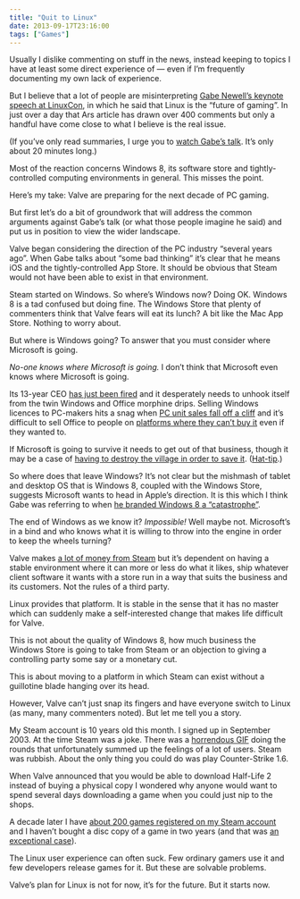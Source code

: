 ```yaml
---
title: "Quit to Linux"
date: 2013-09-17T23:16:00
tags: ["Games"]
---
```


Usually I dislike commenting on stuff in the news, instead keeping to topics I have at least some direct experience of — even if I’m frequently documenting my own lack of experience.

But I believe that a lot of people are misinterpreting [Gabe Newell’s keynote speech at LinuxCon][gaben], in which he said that Linux is the “future of gaming”. In just over a day that Ars article has drawn over 400 comments but only a handful have come close to what I believe is the real issue.

[gaben]: http://arstechnica.com/gaming/2013/09/gabe-newell-linux-is-the-future-of-gaming-new-hardware-coming-soon/

(If you’ve only read summaries, I urge you to [watch Gabe’s talk][gabevid]. It’s only about 20 minutes long.)

[gabevid]: https://www.youtube.com/watch?v=Gzn6E2m3otg

Most of the reaction concerns Windows 8, its software store and tightly-controlled computing environments in general. This misses the point.

Here’s my take: Valve are preparing for the next decade of PC gaming.

But first let’s do a bit of groundwork that will address the common arguments against Gabe’s talk (or what those people imagine he said) and put us in position to view the wider landscape.

Valve began considering the direction of the PC industry “several years ago”. When Gabe talks about “some bad thinking” it’s clear that he means iOS and the tightly-controlled App Store. It should be obvious that Steam would not have been able to exist in that environment.

Steam started on Windows. So where’s Windows now? Doing OK. Windows 8 is a tad confused but doing fine. The Windows Store that plenty of commenters think that Valve fears will eat its lunch? A bit like the Mac App Store. Nothing to worry about.

But where is Windows going? To answer that you must consider where Microsoft is going.

*No-one knows where Microsoft is going.* I don’t think that Microsoft even knows where Microsoft is going.

Its 13-year CEO [has just been fired][balmer] and it desperately needs to unhook itself from the twin Windows and Office morphine drips. Selling Windows licences to PC-makers hits a snag when [PC unit sales fall off a cliff][pcsales] and it’s difficult to sell Office to people on [platforms where they can’t buy it][share] even if they wanted to.

[balmer]: http://www.microsoft.com/en-us/news/press/2013/aug13/08-23statementpr.aspx
[pcsales]: http://arstechnica.com/business/2013/07/five-consecutive-quarters-of-sliding-pc-sales-mark-a-new-industry-record/
[share]: http://www.asymco.com/2013/06/03/forecasting-windows-market-share/

If Microsoft is going to survive it needs to get out of that business, though it may be a case of [having to destroy the village in order to save it][bentre]. ([Hat-tip][atp].)

[bentre]: https://en.wikipedia.org/wiki/Bến_Tre#Vietnam_War
[atp]: http://atp.fm/episodes/28-the-pit-of-irrelevance

So where does that leave Windows? It’s not clear but the mishmash of tablet and desktop OS that is Windows 8, coupled with the Windows Store, suggests Microsoft wants to head in Apple’s direction. It is this which I think Gabe was referring to when [he branded Windows 8 a “catastrophe”][catas].

[catas]: http://arstechnica.com/gaming/2012/07/steams-newell-windows-8-catastrophe-driving-valve-to-embrace-linux/

The end of Windows as we know it? *Impossible!* Well maybe not. Microsoft’s in a bind and who knows what it is willing to throw into the engine in order to keep the wheels turning?

Valve makes [a lot of money from Steam][steamcash] but it’s dependent on having a stable environment where it can more or less do what it likes, ship whatever client software it wants with a store run in a way that suits the business and its customers. Not the rules of a third party.

[steamcash]: http://www.forbes.com/sites/oliverchiang/2011/02/15/valve-and-steam-worth-billions/

Linux provides that platform. It is stable in the sense that it has no master which can suddenly make a self-interested change that makes life difficult for Valve.

This is not about the quality of Windows 8, how much business the Windows Store is going to take from Steam or an objection to giving a controlling party some say or a monetary cut.

This is about moving to a platform in which Steam can exist without a guillotine blade hanging over its head.

However, Valve can’t just snap its fingers and have everyone switch to Linux (as many, many commenters noted). But let me tell you a story.

My Steam account is 10 years old this month. I signed up in September 2003. At the time Steam was a joke. There was a [horrendous GIF][gif] doing the rounds that unfortunately summed up the feelings of a lot of users. Steam was rubbish. About the only thing you could do was play Counter-Strike 1.6.

When Valve announced that you would be able to download Half-Life 2 instead of buying a physical copy I wondered why anyone would want to spend several days downloading a game when you could just nip to the shops.

[gif]: /images/2013-09-17_steam.gif

A decade later I have [about 200 games registered on my Steam account][steamacc] and I haven’t bought a disc copy of a game in two years (and that was [an exceptional case][dxhr]).

[steamacc]: http://steamcommunity.com/id/robjwells/games?tab=all
[dxhr]: http://www.deusex.com/augmented

The Linux user experience can often suck. Few ordinary gamers use it and few developers release games for it. But these are solvable problems.

Valve’s plan for Linux is not for now, it’s for the future. But it starts now.
